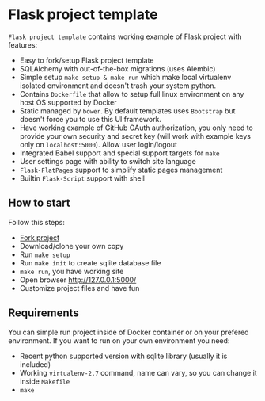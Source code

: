 # Flask project template

`Flask project template` contains working example of Flask project with features:

- Easy to fork/setup Flask project template
- SQLAlchemy with out-of-the-box migrations (uses Alembic)
- Simple setup `make setup & make run` which make local virtualenv isolated environment and doesn't trash your system python.
- Contains `Dockerfile` that allow to setup full linux environment on any host OS supported by Docker
- Static managed by `bower`. By default templates uses `Bootstrap` but doesn't force you to use this UI framework.
- Have working example of GitHub OAuth authorization, you only need to provide your own security and secret key (will work with example keys only on `localhost:5000`). Allow user login/logout 
- Integrated Babel support and special support targets for `make`
- User settings page with ability to switch site language
- `Flask-FlatPages` support to simplify static pages management
- Builtin `Flask-Script` support with shell

## How to start

Follow this steps:

- [Fork project](https://github.com/xen/flask-project-template/fork)
- Download/clone your own copy
- Run `make setup`
- Run `make init` to create sqlite database file
- `make run`, you have working site
- Open browser http://127.0.0.1:5000/
- Customize project files and have fun

## Requirements

You can simple run project inside of Docker container or on your prefered environment. If you want to run on your own environment you need:
- Recent python supported version with sqlite library (usually it is included) 
- Working `virtualenv-2.7` command, name can vary, so you can change it inside `Makefile`
- `make`
